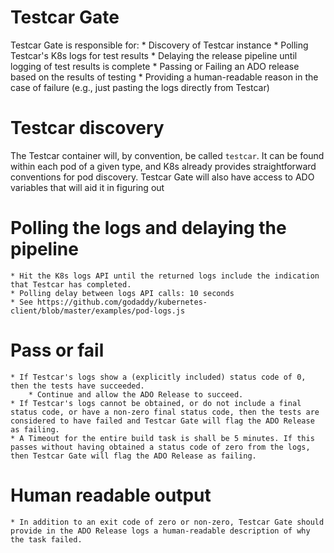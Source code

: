 # Testcar Gate
Testcar Gate is responsible for:
	* Discovery of Testcar instance
	* Polling Testcar's K8s logs for test results
	* Delaying the release pipeline until logging of test results is complete
	* Passing or Failing an ADO release based on the results of testing
	* Providing a human-readable reason in the case of failure (e.g., just pasting the logs directly from Testcar)

# Testcar discovery
The Testcar container will, by convention, be called `testcar`. It can be found within each pod of a given type, and K8s already provides straightforward conventions for pod discovery.
Testcar Gate will also have access to ADO variables that will aid it in figuring out 

# Polling the logs and delaying the pipeline
	* Hit the K8s logs API until the returned logs include the indication that Testcar has completed.
	* Polling delay between logs API calls: 10 seconds
	* See https://github.com/godaddy/kubernetes-client/blob/master/examples/pod-logs.js
# Pass or fail
	* If Testcar's logs show a (explicitly included) status code of 0, then the tests have succeeded.
		* Continue and allow the ADO Release to succeed.
	* If Testcar's logs cannot be obtained, or do not include a final status code, or have a non-zero final status code, then the tests are considered to have failed and Testcar Gate will flag the ADO Release as failing.
	* A Timeout for the entire build task is shall be 5 minutes. If this passes without having obtained a status code of zero from the logs, then Testcar Gate will flag the ADO Release as failing.

# Human readable output
	* In addition to an exit code of zero or non-zero, Testcar Gate should provide in the ADO Release logs a human-readable description of why the task failed.